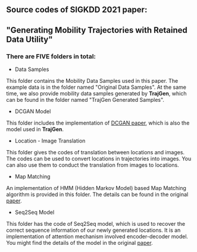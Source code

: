 ## Source codes of SIGKDD 2021 paper:
"Generating Mobility Trajectories with Retained Data Utility"
--------------------------------------------------------------------------------
### There are FIVE folders in total:
- Data Samples

This folder contains the Mobility Data Samples used in this paper.
The example data is in the folder named "Original Data Samples".
At the same time, we also provide mobility data samples generated by **TrajGen**, which can be found in the folder named "TrajGen Generated Samples".
- DCGAN Model

This folder includes the implementation of [DCGAN paper](https://arxiv.org/pdf/1511.06434.pdf), which is also the model used in **TrajGen**.
- Location - Image Translation

This folder gives the codes of translation between locations and images.
The codes can be used to convert locations in trajectories into images.
You can also use them to conduct the translation from images to locations.
- Map Matching

An implementation of HMM (Hidden Markov Model) based Map Matching algorithm is provided in this folder.
The details can be found in the original [paper](https://dl.acm.org/doi/abs/10.1145/1653771.1653818).
- Seq2Seq Model

This folder has the code of Seq2Seq model, which is used to recover the correct sequence information of our newly generated locations.
It is an implementation of attention mechanism involved encoder-decoder model.
You might find the details of the model in the original [paper](https://arxiv.org/pdf/1409.0473.pdf?utm_source=ColumnsChannel).